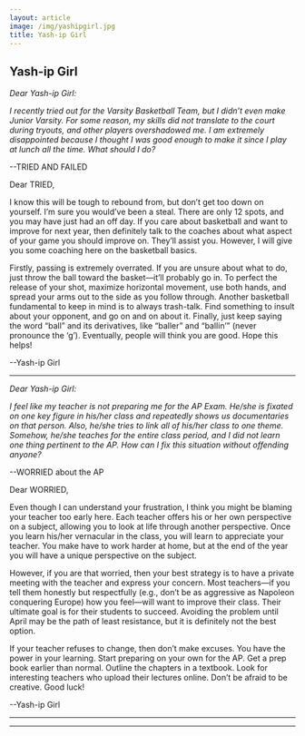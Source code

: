 ```yaml
---
layout: article
image: /img/yashipgirl.jpg
title: Yash-ip Girl
---
```


<h2>Yash-ip Girl</h2>


<i>Dear Yash-ip Girl: 

I recently tried out for the Varsity Basketball Team, but I didn’t even make Junior Varsity. For some reason, my skills did not translate to the court during tryouts, and other players overshadowed me. I am extremely disappointed because I thought I was good enough to make it since I play at lunch all the time. What should I do? </i>

--TRIED AND FAILED 

Dear TRIED,

I know this will be tough to rebound from, but don’t get too down on yourself. I’m sure you would’ve been a steal. There are only 12 spots, and you may have just had an off day. If you care about basketball and want to improve for next year, then definitely talk to the coaches about what aspect of your game you should improve on. They’ll assist you. However, I will give you some coaching here on the basketball basics.

Firstly, passing is extremely overrated. If you are unsure about what to do, just throw the ball toward the basket—it’ll probably go in. To perfect the release of your shot, maximize horizontal movement, use both hands, and spread your arms out to the side as you follow through. Another basketball fundamental to keep in mind is to always trash-talk. Find something to insult about your opponent, and go on and on about it. Finally, just keep saying the word “ball” and its derivatives, like “baller” and “ballin’” (never pronounce the ‘g’). Eventually, people will think you are good. Hope this helps!

--Yash-ip Girl

-----------------------------------------------------------------------
<i>Dear Yash-ip Girl:

I feel like my teacher is not preparing me for the AP Exam. He/she is fixated on one key figure in his/her class and repeatedly shows us documentaries on that person. Also, he/she tries to link all of his/her class to one theme. Somehow, he/she teaches for the entire class period, and I did not learn one thing pertinent to the AP. How can I fix this situation without offending anyone? </i>

--WORRIED about the AP 

Dear WORRIED, 

Even though I can understand your frustration, I think you might be blaming your teacher too early here. Each teacher offers his or her own perspective on a subject, allowing you to look at life through another perspective. Once you learn his/her vernacular in the class, you will learn to appreciate your teacher. You make have to work harder at home, but at the end of the year you will have a unique perspective on the subject.

However, if you are that worried, then your best strategy is to have a private meeting with the teacher and express your concern. Most teachers—if you tell them honestly but respectfully (e.g., don’t be as aggressive as Napoleon conquering Europe) how you feel—will want to improve their class. Their ultimate goal is for their students to succeed. Avoiding the problem until April may be the path of least resistance, but it is definitely not the best option. 

If your teacher refuses to change, then don’t make excuses. You have the power in your learning. Start preparing on your own for the AP. Get a prep book earlier than normal. Outline the chapters in a textbook. Look for interesting teachers who upload their lectures online. Don’t be afraid to be creative. Good luck!

--Yash-ip Girl

-----------------------------------------------------------------------

<hr style="border-color:#7D7D7D;height:0.5px;">

